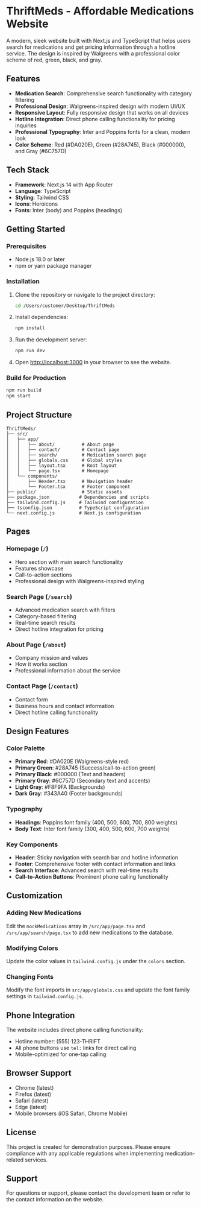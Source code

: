 # ThriftMeds - Affordable Medications Website

A modern, sleek website built with Next.js and TypeScript that helps users search for medications and get pricing information through a hotline service. The design is inspired by Walgreens with a professional color scheme of red, green, black, and gray.

## Features

- **Medication Search**: Comprehensive search functionality with category filtering
- **Professional Design**: Walgreens-inspired design with modern UI/UX
- **Responsive Layout**: Fully responsive design that works on all devices
- **Hotline Integration**: Direct phone calling functionality for pricing inquiries
- **Professional Typography**: Inter and Poppins fonts for a clean, modern look
- **Color Scheme**: Red (#DA020E), Green (#28A745), Black (#000000), and Gray (#6C757D)

## Tech Stack

- **Framework**: Next.js 14 with App Router
- **Language**: TypeScript
- **Styling**: Tailwind CSS
- **Icons**: Heroicons
- **Fonts**: Inter (body) and Poppins (headings)

## Getting Started

### Prerequisites

- Node.js 18.0 or later
- npm or yarn package manager

### Installation

1. Clone the repository or navigate to the project directory:
   ```bash
   cd /Users/customer/Desktop/ThriftMeds
   ```

2. Install dependencies:
   ```bash
   npm install
   ```

3. Run the development server:
   ```bash
   npm run dev
   ```

4. Open [http://localhost:3000](http://localhost:3000) in your browser to see the website.

### Build for Production

```bash
npm run build
npm start
```

## Project Structure

```
ThriftMeds/
├── src/
│   ├── app/
│   │   ├── about/          # About page
│   │   ├── contact/        # Contact page
│   │   ├── search/         # Medication search page
│   │   ├── globals.css     # Global styles
│   │   ├── layout.tsx      # Root layout
│   │   └── page.tsx        # Homepage
│   └── components/
│       ├── Header.tsx      # Navigation header
│       └── Footer.tsx      # Footer component
├── public/                 # Static assets
├── package.json           # Dependencies and scripts
├── tailwind.config.js     # Tailwind configuration
├── tsconfig.json          # TypeScript configuration
└── next.config.js         # Next.js configuration
```

## Pages

### Homepage (`/`)
- Hero section with main search functionality
- Features showcase
- Call-to-action sections
- Professional design with Walgreens-inspired styling

### Search Page (`/search`)
- Advanced medication search with filters
- Category-based filtering
- Real-time search results
- Direct hotline integration for pricing

### About Page (`/about`)
- Company mission and values
- How it works section
- Professional information about the service

### Contact Page (`/contact`)
- Contact form
- Business hours and contact information
- Direct hotline calling functionality

## Design Features

### Color Palette
- **Primary Red**: #DA020E (Walgreens-style red)
- **Primary Green**: #28A745 (Success/call-to-action green)
- **Primary Black**: #000000 (Text and headers)
- **Primary Gray**: #6C757D (Secondary text and accents)
- **Light Gray**: #F8F9FA (Backgrounds)
- **Dark Gray**: #343A40 (Footer backgrounds)

### Typography
- **Headings**: Poppins font family (400, 500, 600, 700, 800 weights)
- **Body Text**: Inter font family (300, 400, 500, 600, 700 weights)

### Key Components
- **Header**: Sticky navigation with search bar and hotline information
- **Footer**: Comprehensive footer with contact information and links
- **Search Interface**: Advanced search with real-time results
- **Call-to-Action Buttons**: Prominent phone calling functionality

## Customization

### Adding New Medications
Edit the `mockMedications` array in `/src/app/page.tsx` and `/src/app/search/page.tsx` to add new medications to the database.

### Modifying Colors
Update the color values in `tailwind.config.js` under the `colors` section.

### Changing Fonts
Modify the font imports in `src/app/globals.css` and update the font family settings in `tailwind.config.js`.

## Phone Integration

The website includes direct phone calling functionality:
- Hotline number: (555) 123-THRIFT
- All phone buttons use `tel:` links for direct calling
- Mobile-optimized for one-tap calling

## Browser Support

- Chrome (latest)
- Firefox (latest)
- Safari (latest)
- Edge (latest)
- Mobile browsers (iOS Safari, Chrome Mobile)

## License

This project is created for demonstration purposes. Please ensure compliance with any applicable regulations when implementing medication-related services.

## Support

For questions or support, please contact the development team or refer to the contact information on the website.
